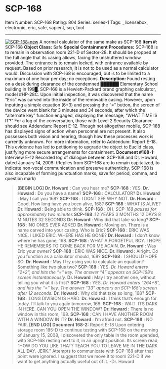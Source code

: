 # SCP-168
Item Number: SCP-168
Rating: 804
Series: series-1
Tags: _licensebox, electronic, eric, safe, sapient, scp, tool

---

[![SCP-168-new](https://scp-wiki.wdfiles.com/local--resized-images/scp-168/SCP-168-new/medium.jpg)](https://scp-wiki.wdfiles.com/local--files/scp-168/SCP-168-new)
A normal calculator of the same make as SCP-168
**Item #:** SCP-168
**Object Class:** Safe
**Special Containment Procedures:** SCP-168 is to remain in observation room 221-D of Sector-28. It should be propped at the full angle that its casing allows, facing the unshuttered window provided. The entrance is to remain locked, with entrance available by request. Based on prior research, it is not to be used as a normal calculator would. Discussion with SCP-168 is encouraged, but is to be limited to a maximum of one hour per day; no exceptions.
**Description:** Found resting on a desk during clearance of the condemned ██████ Elementary School building in 199█, SCP-168 is a Hewlett-Packard brand graphing calculator, model #HP-28C. Upon initial inspection, it was discovered that the name “Eric” was carved into the inside of the removable casing. However, upon inputting a simple equation (6÷3) and pressing the “=” button, the screen of the device went blank for 3 minutes and 34 seconds, after which the “alternate key” function engaged, displaying the message; “WHAT TIME IS IT?”
For a log of the conversation, those with Level 2 Security Clearance should see Addendum: Report E-12.
Though not altogether mobile, SCP-168 has displayed signs of action when personnel are not present. It also possesses both vision and hearing, though how these processes work is currently unknown. For more information, refer to Addendum: Report E-18. This evidence has led to petitioning to upgrade the object to Euclid class, justifying more secure arrangements for containment.
**Document #168-1:** Interview E-12
Recorded log of dialogue between SCP-168 and Dr. Howard, dated January 14, 2008:
(Replies from SCP-168 are to remain capitalized, to indicate non-vocal communication and preserve authenticity. SCP-168 is also incapable of forming punctuation marks, save for period, comma, and question mark)
> **[BEGIN LOG]**
> **Dr. Howard** : Can you hear me?
> **SCP-168** : YES.
> **Dr. Howard** : Do you have a name?
> **SCP-168** : CALCULATOR?
> **Dr. Howard** : May I call you 168?
> **SCP-168** : I DONT SEE WHY NOT.
> **Dr. Howard** : Good. How long have you been alive, 168?
> **SCP-168** : WHAT IS ALIVE?
> **Dr. Howard** : Being able to think.
> **SCP-168** : OH.
> _SCP-168 pauses for approximately two minutes_
> **SCP-168** :12 YEARS 3 MONTHS 12 DAYS 8 MINUTES 32 SECONDS
> **Dr. Howard** : Why did that take so long?
> **SCP-168** : NO ONES EVER ASKED
> **Dr. Howard** : Moving on. There is a name carved into your casing. Who is Eric?
> **SCP-168** : ERIC WAS NICE. I LIKED ERIC. WHERE HAS HE GONE?
> **Dr. Howard** : I don’t know where he has gone, 168.
> **SCP-168** : WHAT A FORGETFUL BOY. I HOPE HE REMEMBERS TO COME BACK FOR ME AGAIN.
> **Dr. Howard** : Was Eric your owner?
> **SCP-168** : ERIC WAS NICE.
> **Dr. Howard** : Alright. Do you function as a calculator should, 168?
> **SCP-168** : I SHOULD HOPE SO.
> **Dr. Howard** : May I try using you to calculate an equation? Something like two plus two?
> **SCP-168** : YES.
> _Dr. Howard enters “2+2”, and hits the “=” key. The answer “4” appears on SCP-168’s screen instantaneously._
> **Dr. Howard** : May I try another one, without telling you what it is first?
> **SCP-168** : YES.
> _Dr. Howard enters “264÷8”, and hits the “=” key. The answer “33” appears on SCP-168’s screen after 12 seconds._
> **Dr. Howard** : Why did that take so long, 168?
> **SCP-168** : LONG DIVISION IS HARD.
> **Dr. Howard** : I think that’s enough for today. I’ll talk to you again tomorrow, 168.
> **SCP-168** : WAIT. ITS DARK IN HERE. CAN YOU OPEN THE WINDOW?
> **Dr. Howard** : There is no window in this room, 168.
> **SCP-168** : CAN I HAVE ANOTHER ROOM WITH A WINDOW IN IT?
> **Dr. Howard** : I’m afraid not.
> **SCP-168** : NO FAIR.
> **[END LOG]**
**Document 168-2:** Report E-18
Upon entering storage room 185-D to continue testing with SCP-168 on the morning of January 15, 2008, I discovered the only table in the room upended, with SCP-168 resting next to it, in an upright position. Its screen read; “HOW DO YOU LIKE THAT? TEACH YOU TO LEAVE ME IN THE DARK ALL DAY. JERK.”
Attempts to communicate with SCP-168 after that point were ignored. I suggest that we move it to room 221-D if we want to get anything actually useful out of it.
-Dr. Howard